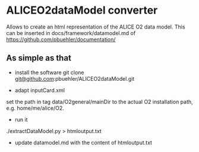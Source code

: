# ALICEO2dataModel converter

Allows to create an html representation of the ALICE O2 data model.
This can be inserted in docs/framework/datamodel.md of https://github.com/pbuehler/documentation/

## As simple as that

- install the software
git clone git@github.com:pbuehler/ALICEO2dataModel.git

- adapt inputCard.xml

set the path in tag data/O2general/mainDir to the actual O2 installation path, e.g. home/me/alice/O2.

- run it

./extractDataModel.py > htmloutput.txt

- update datamodel.md with the content of htmloutput.txt
